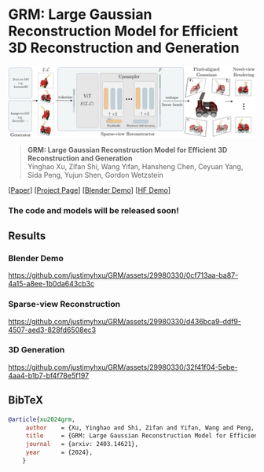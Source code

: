 # GRM: Large Gaussian Reconstruction Model for Efficient 3D Reconstruction and Generation

<img src="./docs/assets/pipeline.png"/>


> **GRM: Large Gaussian Reconstruction Model for Efficient 3D Reconstruction and Generation** <br>
> Yinghao Xu, Zifan Shi, Wang Yifan, Hansheng Chen, Ceyuan Yang, Sida Peng, Yujun Shen, Gordon Wetzstein<br>

[[Paper](https://arxiv.org/abs/2403.14621)]
[[Project Page](https://justimyhxu.github.io/projects/grm)]
[[Blender Demo](https://github.com/justimyhxu/GRM/assets/29980330/0cf713aa-ba87-4a15-a8ee-1b0da643cb3c)]
[[HF Demo](https://huggingface.co/spaces/GRM-demo/GRM)]

### The code and models will be released soon!

## Results

### Blender Demo
https://github.com/justimyhxu/GRM/assets/29980330/0cf713aa-ba87-4a15-a8ee-1b0da643cb3c

### Sparse-view Reconstruction
https://github.com/justimyhxu/GRM/assets/29980330/d436bca9-ddf9-4507-aed3-828fd6508ec3

### 3D Generation
https://github.com/justimyhxu/GRM/assets/29980330/32f41f04-5ebe-4aa4-b1b7-bf4f78e5f197


## BibTeX

```bibtex
@article{xu2024grm,
     author    = {Xu, Yinghao and Shi, Zifan and Yifan, Wang and Peng, Sida and Yang, Ceyuan and Shen, Yujun and Wetzstein Gordon},
     title     = {GRM: Large Gaussian Reconstruction Model for Efficient 3D Reconstruction and Generation},
     journal   = {arxiv: 2403.14621},
     year      = {2024},
    }
```
